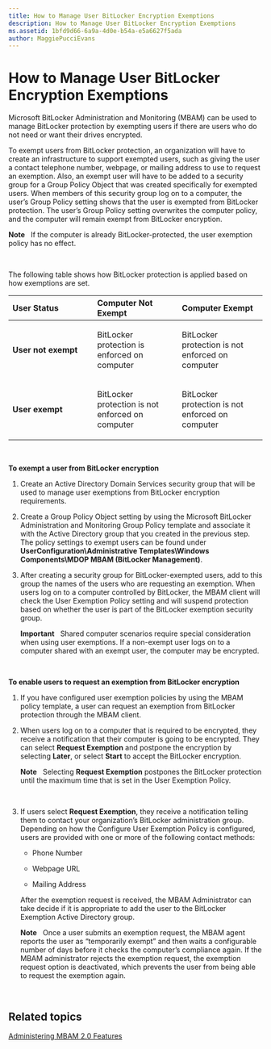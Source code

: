 ```yaml
---
title: How to Manage User BitLocker Encryption Exemptions
description: How to Manage User BitLocker Encryption Exemptions
ms.assetid: 1bfd9d66-6a9a-4d0e-b54a-e5a6627f5ada
author: MaggiePucciEvans
---
```


# How to Manage User BitLocker Encryption Exemptions


Microsoft BitLocker Administration and Monitoring (MBAM) can be used to manage BitLocker protection by exempting users if there are users who do not need or want their drives encrypted.

To exempt users from BitLocker protection, an organization will have to create an infrastructure to support exempted users, such as giving the user a contact telephone number, webpage, or mailing address to use to request an exemption. Also, an exempt user will have to be added to a security group for a Group Policy Object that was created specifically for exempted users. When members of this security group log on to a computer, the user’s Group Policy setting shows that the user is exempted from BitLocker protection. The user’s Group Policy setting overwrites the computer policy, and the computer will remain exempt from BitLocker encryption.

**Note**  
If the computer is already BitLocker-protected, the user exemption policy has no effect.

 

The following table shows how BitLocker protection is applied based on how exemptions are set.

<table>
<colgroup>
<col width="33%" />
<col width="33%" />
<col width="33%" />
</colgroup>
<thead>
<tr class="header">
<th align="left">User Status</th>
<th align="left">Computer Not Exempt</th>
<th align="left">Computer Exempt</th>
</tr>
</thead>
<tbody>
<tr class="odd">
<td align="left"><p><strong>User not exempt</strong></p></td>
<td align="left"><p>BitLocker protection is enforced on computer</p></td>
<td align="left"><p>BitLocker protection is not enforced on computer</p></td>
</tr>
<tr class="even">
<td align="left"><p><strong>User exempt</strong></p></td>
<td align="left"><p>BitLocker protection is not enforced on computer</p></td>
<td align="left"><p>BitLocker protection is not enforced on computer</p></td>
</tr>
</tbody>
</table>

 

**To exempt a user from BitLocker encryption**

1.  Create an Active Directory Domain Services security group that will be used to manage user exemptions from BitLocker encryption requirements.

2.  Create a Group Policy Object setting by using the Microsoft BitLocker Administration and Monitoring Group Policy template and associate it with the Active Directory group that you created in the previous step. The policy settings to exempt users can be found under **UserConfiguration\\Administrative Templates\\Windows Components\\MDOP MBAM (BitLocker Management)**.

3.  After creating a security group for BitLocker-exempted users, add to this group the names of the users who are requesting an exemption. When users log on to a computer controlled by BitLocker, the MBAM client will check the User Exemption Policy setting and will suspend protection based on whether the user is part of the BitLocker exemption security group.

    **Important**  
    Shared computer scenarios require special consideration when using user exemptions. If a non-exempt user logs on to a computer shared with an exempt user, the computer may be encrypted.

     

**To enable users to request an exemption from BitLocker encryption**

1.  If you have configured user exemption policies by using the MBAM policy template, a user can request an exemption from BitLocker protection through the MBAM client.

2.  When users log on to a computer that is required to be encrypted, they receive a notification that their computer is going to be encrypted. They can select **Request Exemption** and postpone the encryption by selecting **Later**, or select **Start** to accept the BitLocker encryption.

    **Note**  
    Selecting **Request Exemption** postpones the BitLocker protection until the maximum time that is set in the User Exemption Policy.

     

3.  If users select **Request Exemption**, they receive a notification telling them to contact your organization’s BitLocker administration group. Depending on how the Configure User Exemption Policy is configured, users are provided with one or more of the following contact methods:

    -   Phone Number

    -   Webpage URL

    -   Mailing Address

    After the exemption request is received, the MBAM Administrator can take decide if it is appropriate to add the user to the BitLocker Exemption Active Directory group.

    **Note**  
    Once a user submits an exemption request, the MBAM agent reports the user as “temporarily exempt” and then waits a configurable number of days before it checks the computer’s compliance again. If the MBAM administrator rejects the exemption request, the exemption request option is deactivated, which prevents the user from being able to request the exemption again.

     

## Related topics


[Administering MBAM 2.0 Features](administering-mbam-20-features-mbam-2.md)

 

 





